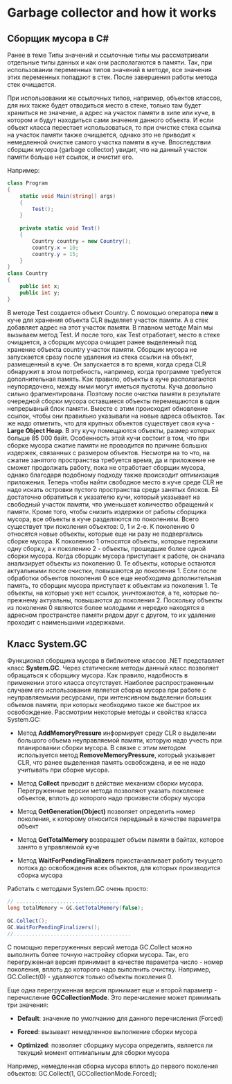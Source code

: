 # Garbage collector and how it works

## Сборщик мусора в C#

Ранее в теме Типы значений и ссылочные типы мы рассматривали отдельные типы данных и как они располагаются в памяти. Так, при использовании переменных типов значений в методе, все значения этих переменных попадают в стек. После завершения работы метода стек очищается.

При использовании же ссылочных типов, например, объектов классов, для них также будет отводиться место в стеке, только там будет храниться не значение, а адрес на участок памяти в хипе или куче, в котором и будут находиться сами значения данного объекта. И если объект класса перестает использоваться, то при очистке стека ссылка на участок памяти также очищается, однако это не приводит к немедленной очистке самого участка памяти в куче. Впоследствии сборщик мусора (garbage collector) увидит, что на данный участок памяти больше нет ссылок, и очистит его.

Например:

```csharp
class Program
{
    static void Main(string[] args)
    {
        Test();
    }
 
    private static void Test()
    {
        Country country = new Country();
        country.x = 10;
        country.y = 15;
    }
}
class Country
{
    public int x;
    public int y;
}
```
В методе Test создается объект Country. С помощью оператора **new** в куче для хранения объекта CLR выделяет участок памяти. А в стек добавляет адрес на этот участок памяти. В главном методе Main мы вызываем метод Test. И после того, как Test отработает, место в стеке очищается, а сборщик мусора очищает ранее выделенный под хранение объекта country участок памяти.
Сборщик мусора не запускается сразу после удаления из стека ссылки на объект, размещенный в куче. Он запускается в то время, когда среда CLR обнаружит в этом потребность, например, когда программе требуется дополнительная память.
Как правило, объекты в куче располагаются неупорядочено, между ними могут иметься пустоты. Куча довольно сильно фрагментирована. Поэтому после очистки памяти в результате очередной сборки мусора оставшиеся объекты перемещаются в один непрерывный блок памяти. Вместе с этим происходит обновление ссылок, чтобы они правильно указывали на новые адреса объектов.
Так же надо отметить, что для крупных объектов существует своя куча - **Large Object Heap**. В эту кучу помещаются объекты, размер которых больше 85 000 байт. Особенность этой кучи состоит в том, что при сборке мусора сжатие памяти не проводится по причине больших издержек, связанных с размером объектов.
Несмотря на то что, на сжатие занятого пространства требуется время, да и приложение не сможет продолжать работу, пока не отработает сборщик мусора, однако благодаря подобному подходу также происходит оптимизация приложения. Теперь чтобы найти свободное место в куче среде CLR не надо искать островки пустого пространства среди занятых блоков. Ей достаточно обратиться к указателю кучи, который указывает на свободный участок памяти, что уменьшает количество обращений к памяти.
Кроме того, чтобы снизить издержки от работы сборщика мусора, все объекты в куче разделяются по поколениям. Всего существует три поколения объектов: 0, 1 и 2-е.
К поколению 0 относятся новые объекты, которые еще ни разу не подвергались сборке мусора. К поколению 1 относятся объекты, которые пережили одну сборку, а к поколению 2 - объекты, прошедшие более одной сборки мусора.
Когда сборщик мусора приступает к работе, он сначала анализирует объекты из поколению 0. Те объекты, которые остаются актуальными после очистки, повышаются до поколения 1.
Если после обработки объектов поколения 0 все еще необходима дополнительная память, то сборщик мусора приступает к объектам из поколения 1. Те объекты, на которые уже нет ссылок, уничтожаются, а те, которые по-прежнему актуальны, повышаются до поколения 2.
Поскольку объекты из поколения 0 являются более молодыми и нередко находятся в адресном пространстве памяти рядом друг с другом, то их удаление проходит с наименьшими издержками.

## Класс System.GC
Функционал сборщика мусора в библиотеке классов .NET представляет класс **System.GC**. Через статические методы данный класс позволяет обращаться к сборщику мусора. Как правило, надобность в применении этого класса отсутствует. Наиболее распространенным случаем его использования является сборка мусора при работе с неуправляемыми ресурсами, при интенсивном выделении больших объемов памяти, при которых необходимо такое же быстрое их освобождение.
Рассмотрим некоторые методы и свойства класса System.GC:

- Метод **AddMemoryPressure** информирует среду CLR о выделении большого объема неуправляемой памяти, которую надо учесть при планировании сборки мусора. В связке с этим методом используется метод **RemoveMemoryPressure**, который указывает CLR, что ранее выделенная память освобождена, и ее не надо учитывать при сборке мусора.

- Метод **Collect** приводит в действие механизм сборки мусора. Перегруженные версии метода позволяют указать поколение объектов, вплоть до которого надо произвести сборку мусора

- Метод **GetGeneration(Object)** позволяет определить номер поколения, к которому относится переданый в качестве параметра объект

- Метод **GetTotalMemory** возвращает объем памяти в байтах, которое занято в управляемой куче

- Метод **WaitForPendingFinalizers** приостанавливает работу текущего потока до освобождения всех объектов, для которых производится сборка мусора

Работать с методами System.GC очень просто:

```csharp
// .................................
long totalMemory = GC.GetTotalMemory(false);
 
GC.Collect();
GC.WaitForPendingFinalizers();
//......................................
```
С помощью перегруженных версий метода GC.Collect можно выполнить более точную настройку сборки мусора. Так, его перегруженная версия принимает в качестве параметра число - номер поколения, вплоть до которого надо выполнить очистку. Например, GC.Collect(0) - удаляются только объекты поколения 0.

Еще одна перегруженная версия принимает еще и второй параметр - перечисление **GCCollectionMode**. Это перечисление может принимать три значения:

- **Default**: значение по умолчанию для данного перечисления (Forced)

- **Forced**: вызывает немедленное выполнение сборки мусора

- **Optimized**: позволяет сборщику мусора определить, является ли текущий момент оптимальным для сборки мусора

Например, немедленная сборка мусора вплоть до первого поколения объектов: GC.Collect(1, GCCollectionMode.Forced);